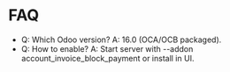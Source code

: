 # FAQ

- Q: Which Odoo version? A: 16.0 (OCA/OCB packaged).
- Q: How to enable? A: Start server with --addon account_invoice_block_payment or install in UI.

